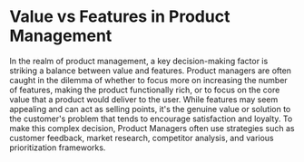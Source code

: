 # Value vs Features in Product Management

In the realm of product management, a key decision-making factor is striking a balance between value and features. Product managers are often caught in the dilemma of whether to focus more on increasing the number of features, making the product functionally rich, or to focus on the core value that a product would deliver to the user. While features may seem appealing and can act as selling points, it's the genuine value or solution to the customer's problem that tends to encourage satisfaction and loyalty. To make this complex decision, Product Managers often use strategies such as customer feedback, market research, competitor analysis, and various prioritization frameworks.
